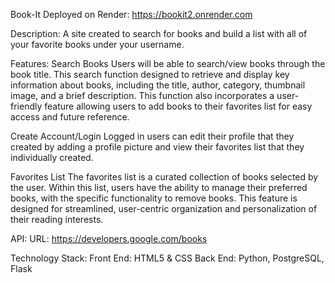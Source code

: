 Book-It
Deployed on Render: https://bookit2.onrender.com

Description:
A site created to search for books and build a list with all of your favorite books under your username. 

Features:
Search Books
Users will be able to search/view books through the book title. This search function designed to retrieve and display key information about books, 
including the title, author, category, thumbnail image, and a brief description. This function also incorporates a user-friendly feature allowing 
users to add books to their favorites list for easy access and future reference.

Create Account/Login
Logged in users can edit their profile that they created by adding a profile picture and view their favorites list that they individually created. 

Favorites List
The favorites list is a curated collection of books selected by the user. Within this list, users have the ability to manage their preferred books, with the specific 
functionality to remove books. This feature is designed for streamlined, user-centric organization and personalization of their reading interests.

API:
URL: https://developers.google.com/books

Technology Stack:
Front End: HTML5 & CSS
Back End: Python, PostgreSQL, Flask
